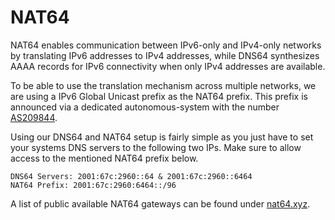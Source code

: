 # NAT64
NAT64 enables communication between IPv6-only and IPv4-only networks by translating IPv6 addresses to IPv4 addresses, while DNS64 synthesizes AAAA records for IPv6 connectivity when only IPv4 addresses are available.

To be able to use the translation mechanism across multiple networks, we are using a IPv6 Global Unicast prefix as the NAT64 prefix.
This prefix is announced via a dedicated autonomous-system with the number [AS209844](https://bgp.tools/as/209844).

Using our DNS64 and NAT64 setup is fairly simple as you just have to set your systems DNS servers to the following two IPs.
Make sure to allow access to the mentioned NAT64 prefix below.

```
DNS64 Servers: 2001:67c:2960::64 & 2001:67c:2960::6464
NAT64 Prefix: 2001:67c:2960:6464::/96
```

A list of public available NAT64 gateways can be found under [nat64.xyz](https://nat64.xyz/).
